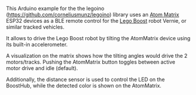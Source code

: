 This Arduino example for the the legoino (https://github.com/corneliusmunz/legoino) library uses 
an [Atom Matrix](https://docs.m5stack.com/#/en/core/atom_matrix) ESP32 devices
as a BLE remote control for the
[Lego Boost](https://www.lego.com/en-ch/product/boost-creative-toolbox-17101) robot Vernie,
or similar tracked vehicles.

It allows to drive the Lego Boost robot by tilting the AtomMatrix device using its built-in accelerometer.

A visualization on the matrix shows how the tilting angles would drive the 2 motors/tracks.
Pushing the AtomMatrix button toggles between active motor drive and idle (default).
 
Additionally, the distance sensor is used to control the LED on the BoostHub, while the detected color
is shown on the AtomMatrix.
